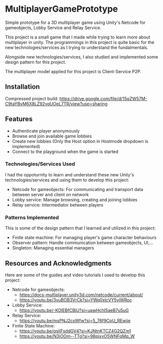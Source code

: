 # MultiplayerGamePrototype

Simple prototype for a 3D multiplayer game using Unity's Netcode for gameobjects, Lobby Service and Relay Service.

This project is a small game that I made while trying to learn more about multiplayer in unity. The programmings in this project is quite basic for the new technologies/services as I trying to understand the fundalmentals.

Alongside new technologies/services, I also studied and implemented some design pattern for this project.

The multiplayer model applied for this project is Client-Service P2P.

## Installation

Compressed project build: https://drive.google.com/file/d/15qZW57M-C9taYByM6X8LZ92vqUOeL7TR/view?usp=sharing

## Features

* Authenticate player anonymously
* Browse and join available game lobbies
* Create new lobbies (Only the Host option in Hostmode dropdown is implemented)
* Connect to the playground when the game is started

### Technologies/Services Used

I had the oppoturnity to learn and understand these new Unity's technologies/services and using them to develop this project:
* Netcode for gameobjects: For communicating and transport data between server and client on network
* Lobby service: Manage browsing, creating and joining lobbies
* Relay service: Intermediator between players

### Patterns Implemented

This is some of the design pattern that I learned and utilized in this project:
* Finite state machine: For managing player's game character behaviours
* Observer pattern: Handle communication between gameobjects, UI,...
* Singleton: Managing essential managers


## Resources and Acknowledgments

Here are some of the guides and video tutorials I used to develop this project:
* Netcode for gameobjects:
  * https://docs-multiplayer.unity3d.com/netcode/current/about/
  * https://youtu.be/3yuBOB3VrCk?si=YWq0xIcVY5yjWRoc
* Lobby Service:
  * https://youtu.be/-KDlEBfCBiU?si=uawHchI5aeB7u5uG
* Relay Service:
  * https://youtu.be/msPNJ2cxWfw?si=5_76f9CpU_REwije
* Finite State Machine:
  * https://youtu.be/qsIiFsddGV4?si=KJNtnKTCZ4G2QZm1
  * https://youtu.be/N3jOOm--TTg?si=98pjxyO5WNFqMq_W

